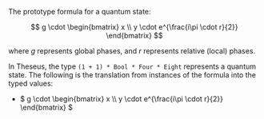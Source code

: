 The prototype formula for a quantum state:

$$ g \cdot \begin{bmatrix} x \\ 
                           y \cdot e^{\frac{i\pi \cdot r}{2}} 
           \end{bmatrix} $$

where $` g `$ represents global phases, and $` r `$ represents relative (local) phases.

In Theseus, the type `(1 + 1) * Bool * Four * Eight` represents a quantum state. The following is the translation from instances of the formula into the typed values:

- $` g \cdot \begin{bmatrix} x \\ 
                           y \cdot e^{\frac{i\pi \cdot r}{2}} 
           \end{bmatrix} `$



